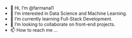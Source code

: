 - 👋 Hi, I’m @farmanal1
- 👀 I’m interested in Data Science and Machine Learning.
- 🌱 I’m currently learning Full-Stack Development.
- 💞️ I’m looking to collaborate on front-end projects.
- 📫 How to reach me ...

<!---
farmanal1/farmanal1 is a ✨ special ✨ repository because its `README.md` (this file) appears on your GitHub profile.
You can click the Preview link to take a look at your changes.
--->
